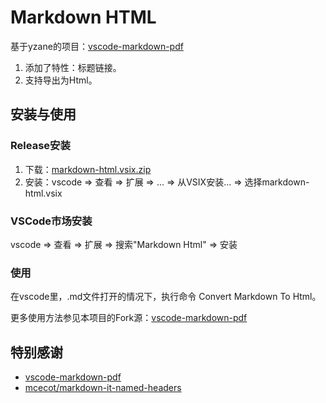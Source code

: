 # Markdown HTML

基于yzane的项目：[vscode-markdown-pdf](https://github.com/yzane/vscode-markdown-pdf)

1. 添加了特性：标题链接。
2. 支持导出为Html。

## 安装与使用

### Release安装
1. 下载：[markdown-html.vsix.zip](https://github.com/ZhYong10/vscode-markdown-html/releases/download/0.1.8/markdown-html-0.1.8.vsix.zip)
2. 安装：vscode => 查看 => 扩展 => ... => 从VSIX安装... => 选择markdown-html.vsix

### VSCode市场安装
vscode => 查看 => 扩展 => 搜索"Markdown Html" => 安装

### 使用

在vscode里，.md文件打开的情况下，执行命令 Convert Markdown To Html。

更多使用方法参见本项目的Fork源：[vscode-markdown-pdf](https://github.com/yzane/vscode-markdown-pdf)

## 特别感谢
* [vscode-markdown-pdf](https://github.com/yzane/vscode-markdown-pdf)
* [mcecot/markdown-it-named-headers](https://github.com/leff/markdown-it-named-headers)
